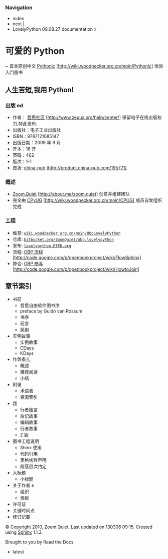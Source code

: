 ### Navigation

*   index
*   next |
*   LovelyPython 09.08.27 documentation »

# 可爱的 Python

~ 首本原创中文 [Pythonic](http://wiki.woodpecker.org.cn/moin/PythonIc) [http://wiki.woodpecker.org.cn/moin/PythonIc] 体验入门图书

## 人生苦短,我用 Python!

### 出版 ed

*   作者： [哲思社区](http://www.zeuux.org/help/center/) [http://www.zeuux.org/help/center/] 保留电子在线出版权力,特此发布.
*   出版社：电子工业出版社
*   ISBN：9787121085147
*   出版日期：2009 年 9 月
*   开本：16 开
*   页码：462
*   版次：1-1
*   首发: [china-pub](http://product.china-pub.com/195771) [http://product.china-pub.com/195771]

### 概述

*   [Zoom.Quiet](http://about.me/zoom.quiet) [http://about.me/zoom.quiet] 创意并组建团队
*   完全由 [CPyUG](http://wiki.woodpecker.org.cn/moin/CPUG) [http://wiki.woodpecker.org.cn/moin/CPUG] 成员自发组织完成

### 工程

*   维基: [`wiki.woodpecker.org.cn/moin/ObpLovelyPython`](http://wiki.woodpecker.org.cn/moin/ObpLovelyPython)
*   仓库: [`bitbucket.org/ZoomQuiet/obp.lovelypython`](https://bitbucket.org/ZoomQuiet/obp.lovelypython)
*   发布: [`lovelypython.RTFD.org`](http://lovelypython.RTFD.org)
*   流程: [OBP 流程](http://code.google.com/p/openbookproject/wiki/FlowSphinx) [http://code.google.com/p/openbookproject/wiki/FlowSphinx]
*   掺合: [OBP 参与](http://code.google.com/p/openbookproject/wiki/HowtoJoin) [http://code.google.com/p/openbookproject/wiki/HowtoJoin]

## 章节索引

*   书前
    *   哲思自由软件图书序
    *   preface by Guido van Rossum
    *   书序
    *   前言
    *   感谢
*   实例故事
    *   实例故事
    *   CDays
    *   KDays
*   作弊条儿
    *   概述
    *   推荐阅读
    *   小结
*   附录
    *   术语表
    *   资源索引
*   跋
    *   行者箴言
    *   后记故事
    *   编辑故事
    *   行者故事
    *   Z 跋
*   图书工程说明
    *   Shinx 使用
    *   代码引用
    *   表格线性声明
    *   段落层次约定
*   大标题
    *   小标题
*   关于作者 s
    *   组织
    *   贡献
*   许可证
*   关键时间点
*   修订记要

© Copyright 2010, Zoom.Quiet. Last updated on 130306 09:15. Created using [Sphinx](http://sphinx.pocoo.org/) 1.1.3.

Brought to you by Read the Docs

*   latest